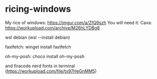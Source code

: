 # ricing-windows

My rice of windows:  https://imgur.com/a/ZfQ9szh
You will need it:
Cava: https://workupload.com/archive/M26hLYDBg8

wsl debian (wsl --install debian)

fastfetch: winget install fastfetch

oh-my-posh: choco install oh-my-posh

and firacode nerd fonts in terminal (https://workupload.com/file/tx97HeGnMM5)
